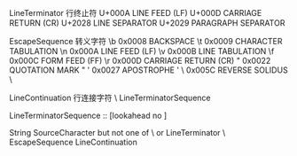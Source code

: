 LineTerminator 行终止符
U+000A LINE FEED (LF) <LF>
U+000D CARRIAGE RETURN (CR) <CR>
U+2028 LINE SEPARATOR <LS>
U+2029 PARAGRAPH SEPARATOR <PS>

EscapeSequence 转义字符
\b 0x0008 BACKSPACE <BS>
\t 0x0009 CHARACTER TABULATION <HT>
\n 0x000A LINE FEED (LF) <LF>
\v 0x000B LINE TABULATION <VT>
\f 0x000C FORM FEED (FF) <FF>
\r 0x000D CARRIAGE RETURN (CR) <CR>
\" 0x0022 QUOTATION MARK "
\' 0x0027 APOSTROPHE '
\\ 0x005C REVERSE SOLIDUS \

LineContinuation 行连接字符
 \ LineTerminatorSequence

 LineTerminatorSequence ::
    <LF>
    <CR> [lookahead no <LF> ]
    <LS>
    <PS>
    <CR>
    <CR> <LF>

String
    SourceCharacter but not one of \ or LineTerminator
    <LS>
    <PS>
    \ EscapeSequence
    LineContinuation
